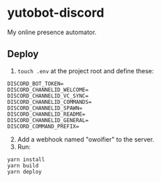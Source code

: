 # yutobot-discord
My online presence automator.

## Deploy
1. `touch .env` at the project root and define these:
```
DISCORD_BOT_TOKEN=
DISCORD_CHANNELID_WELCOME=
DISCORD_CHANNELID_VC_SYNC=
DISCORD_CHANNELID_COMMANDS=
DISCORD_CHANNELID_SPAWN=
DISCORD_CHANNELID_README=
DISCORD_CHANNELID_GENERAL=
DISCORD_COMMAND_PREFIX=
```
2. Add a webhook named "owoifier" to the server.
3. Run:
```
yarn install
yarn build
yarn deploy
```
